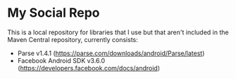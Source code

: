 # My Social Repo

This is a local repository for libraries that I use but that aren't included in the Maven Central repository, currently consists:

* Parse v1.4.1 (https://parse.com/downloads/android/Parse/latest)
* Facebook Android SDK v3.6.0 (https://developers.facebook.com/docs/android)
